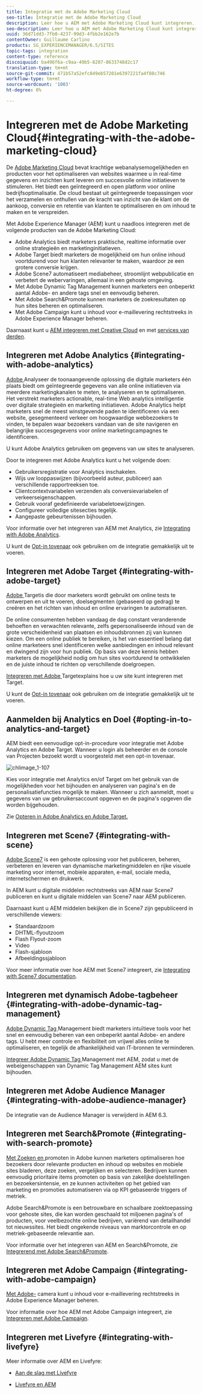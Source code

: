 ```yaml
---
title: Integratie met de Adobe Marketing Cloud
seo-title: Integratie met de Adobe Marketing Cloud
description: Leer hoe u AEM met Adobe Marketing Cloud kunt integreren.
seo-description: Leer hoe u AEM met Adobe Marketing Cloud kunt integreren.
uuid: 36d71dd3-7fb0-4237-99d3-4fbb2e162e7b
contentOwner: Guillaume Carlino
products: SG_EXPERIENCEMANAGER/6.5/SITES
topic-tags: integration
content-type: reference
discoiquuid: ba496f6a-c9aa-49b5-8207-8633748d2c17
translation-type: tm+mt
source-git-commit: 471b57a52efc849eb57201e6397221fa4f88c746
workflow-type: tm+mt
source-wordcount: '1003'
ht-degree: 0%

---
```



# Integreren met de Adobe Marketing Cloud{#integrating-with-the-adobe-marketing-cloud}

De [Adobe Marketing Cloud](https://www.adobe.com/solutions/digital-marketing.html) bevat krachtige webanalysemogelijkheden en producten voor het optimaliseren van websites waarmee u in real-time gegevens en inzichten kunt leveren om succesvolle online initiatieven te stimuleren. Het biedt een geïntegreerd en open platform voor online bedrijfsoptimalisatie. De cloud bestaat uit geïntegreerde toepassingen voor het verzamelen en onthullen van de kracht van inzicht van de klant om de aankoop, conversie en retentie van klanten te optimaliseren en om inhoud te maken en te verspreiden.

Met Adobe Experience Manager (AEM) kunt u naadloos integreren met de volgende producten van de Adobe Marketing Cloud:

* Adobe Analytics biedt marketers praktische, realtime informatie over online strategieën en marketinginitiatieven.
* Adobe Target biedt marketers de mogelijkheid om hun online inhoud voortdurend voor hun klanten relevanter te maken, waardoor ze een grotere conversie krijgen.
* Adobe Scene7 automatiseert mediabeheer, stroomlijnt webpublicatie en verbetert de webervaringen, allemaal in een gehoste omgeving.
* Met Adobe Dynamic Tag Management kunnen marketers een onbeperkt aantal Adobe- en andere tags snel en eenvoudig beheren.
* Met Adobe Search&amp;Promote kunnen marketers de zoekresultaten op hun sites beheren en optimaliseren.
* Met Adobe Campaign kunt u inhoud voor e-maillevering rechtstreeks in Adobe Experience Manager beheren.

Daarnaast kunt u [AEM integreren met Creative Cloud](/help/assets/aem-cc-folder-sharing-best-practices.md) en met [services van derden](/help/sites-administering/third-party-services.md).

## Integreren met Adobe Analytics {#integrating-with-adobe-analytics}

[Adobe ](https://www.omniture.com/en/products/analytics/sitecatalyst) Analyseer de toonaangevende oplossing die digitale marketers één plaats biedt om geïntegreerde gegevens van alle online initiatieven via meerdere marketingkanalen te meten, te analyseren en te optimaliseren. Het verstrekt marketers actionable, real-time Web analytics intelligentie over digitale strategieën en marketing initiatieven. Adobe Analytics helpt marketers snel de meest winstgevende paden te identificeren via een website, gesegmenteerd verkeer om hoogwaardige webbezoekers te vinden, te bepalen waar bezoekers vandaan van de site navigeren en belangrijke succesgegevens voor online marketingcampagnes te identificeren.

U kunt Adobe Analytics gebruiken om gegevens van uw sites te analyseren.

Door te integreren met Adobe Analytics kunt u het volgende doen:

* Gebruikersregistratie voor Analytics inschakelen.
* Wijs uw looppaswijzen (bijvoorbeeld auteur, publiceer) aan verschillende rapportreeksen toe.
* Clientcontextvariabelen verzenden als conversievariabelen of verkeerseigenschappen.
* Gebruik vooraf gedefinieerde variabeletoewijzingen.
* Configureer volledige sitesecties tegelijk.
* Aangepaste gebeurtenissen bijhouden.

Voor informatie over het integreren van AEM met Analytics, zie [Integrating with Adobe Analytics](/help/sites-administering/adobeanalytics.md).

U kunt de [Opt-in tovenaar](/help/sites-administering/opt-in.md) ook gebruiken om de integratie gemakkelijk uit te voeren.

## Integreren met Adobe Target {#integrating-with-adobe-target}

[Adobe ](https://www.omniture.com/en/products/conversion/test-and-target) Targetis die door marketers wordt gebruikt om online tests te ontwerpen en uit te voeren, doelsegmenten (gebaseerd op gedrag) te creëren en het richten van inhoud en online ervaringen te automatiseren.

De online consumenten hebben vandaag de dag constant veranderende behoeften en verwachten relevante, zelfs gepersonaliseerde inhoud van de grote verscheidenheid van plaatsen en inhoudsbronnen zij van kunnen kiezen. Om een online publiek te bereiken, is het van essentieel belang dat online marketeers snel identificeren welke aanbiedingen en inhoud relevant en dwingend zijn voor hun publiek. Op basis van deze kennis hebben marketers de mogelijkheid nodig om hun sites voortdurend te ontwikkelen en de juiste inhoud te richten op verschillende doelgroepen.

[Integreren met Adobe ](/help/sites-administering/target.md) Targetexplains hoe u uw site kunt integreren met Target.

U kunt de [Opt-in tovenaar](/help/sites-administering/opt-in.md) ook gebruiken om de integratie gemakkelijk uit te voeren.

## Aanmelden bij Analytics en Doel {#opting-in-to-analytics-and-target}

AEM biedt een eenvoudige opt-in-procedure voor integratie met Adobe Analytics en Adobe Target. Wanneer u login als beheerder en de console van Projecten bezoekt wordt u voorgesteld met een opt-in tovenaar.

![chlimage_1-107](assets/chlimage_1-107a.png)

Kies voor integratie met Analytics en/of Target om het gebruik van de mogelijkheden voor het bijhouden en analyseren van pagina&#39;s en de personalisatiefuncties mogelijk te maken. Wanneer u zich aanmeldt, moet u gegevens van uw gebruikersaccount opgeven en de pagina&#39;s opgeven die worden bijgehouden.

Zie [Opteren in Adobe Analytics en Adobe Target.](/help/sites-administering/opt-in.md)

## Integreren met Scene7 {#integrating-with-scene}

[Adobe Scene7](https://www.adobe.com/products/scene7.html) is een gehoste oplossing voor het publiceren, beheren, verbeteren en leveren van dynamische marketingmiddelen en rijke visuele marketing voor internet, mobiele apparaten, e-mail, sociale media, internetschermen en drukwerk.

In AEM kunt u digitale middelen rechtstreeks van AEM naar Scene7 publiceren en kunt u digitale middelen van Scene7 naar AEM publiceren.

Daarnaast kunt u AEM middelen bekijken die in Scene7 zijn gepubliceerd in verschillende viewers:

* Standaardzoom
* DHTML-flyoutzoom
* Flash Flyout-zoom
* Video
* Flash-sjabloon
* Afbeeldingssjabloon

Voor meer informatie over hoe AEM met Scene7 integreert, zie [Integrating with Scene7 documentation](/help/sites-administering/scene7.md).

## Integreren met dynamisch Adobe-tagbeheer {#integrating-with-adobe-dynamic-tag-management}

[Adobe Dynamic Tag ](https://www.adobe.com/solutions/digital-marketing/dynamic-tag-management.html) Management biedt marketers intuïtieve tools voor het snel en eenvoudig beheren van een onbeperkt aantal Adobe- en andere tags. U hebt meer controle en flexibiliteit om vrijwel alles online te optimaliseren, en tegelijk de afhankelijkheid van IT-bronnen te verminderen.

[Integreer Adobe Dynamic Tag ](/help/sites-administering/dtm.md) Management met AEM, zodat u met de webeigenschappen van Dynamic Tag Management AEM sites kunt bijhouden.

## Integreren met Adobe Audience Manager {#integrating-with-adobe-audience-manager}

De integratie van de Audience Manager is verwijderd in AEM 6.3.

## Integreren met Search&amp;Promote {#integrating-with-search-promote}

[Met Zoeken en ](https://www.omniture.com/en/products/conversion/search-and-promote) promoten in Adobe kunnen marketers optimaliseren hoe bezoekers door relevante producten en inhoud op websites en mobiele sites bladeren, deze zoeken, vergelijken en selecteren. Bedrijven kunnen eenvoudig prioritaire items promoten op basis van zakelijke doelstellingen en bezoekersintensie, en ze kunnen activiteiten op het gebied van marketing en promoties automatiseren via op KPI gebaseerde triggers of metriek.

Adobe Search&amp;Promote is een betrouwbare en schaalbare zoektoepassing voor gehoste sites, die kan worden geschaald tot miljoenen pagina&#39;s of producten, voor veelbezochte online bedrijven, variërend van detailhandel tot nieuwssites. Het biedt ongekende niveaus van marktorcontrole en op metriek-gebaseerde relevantie aan.

Voor informatie over het integreren van AEM en Search&amp;Promote, zie [Integrerend met Adobe Search&amp;Promote](/help/sites-administering/search-and-promote.md).

## Integreren met Adobe Campaign {#integrating-with-adobe-campaign}

[Met Adobe-](https://www.adobe.com/solutions/campaign-management.html) camera kunt u inhoud voor e-maillevering rechtstreeks in Adobe Experience Manager beheren.

Voor informatie over hoe AEM met Adobe Campaign integreert, zie [Integreren met Adobe Campaign](/help/sites-administering/campaignstandard.md).

## Integreren met Livefyre {#integrating-with-livefyre}

Meer informatie over AEM en Livefyre:

* [Aan de slag met Livefyre](https://answers.livefyre.com/developers/getting-started)

* [Livefyre en AEM](https://answers.livefyre.com/product/livefyre-for-adobe-experience-manager-aem/livefyre-for-adobe-experience-manager/)

